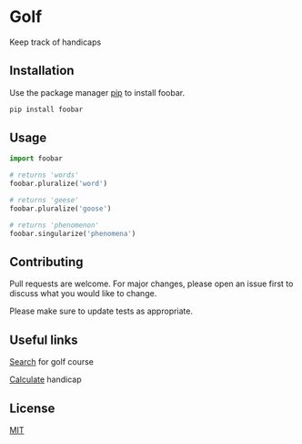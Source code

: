 # Golf

Keep track of handicaps

## Installation

Use the package manager [pip](https://pip.pypa.io/en/stable/) to install foobar.

```bash
pip install foobar
```

## Usage

```python
import foobar

# returns 'words'
foobar.pluralize('word')

# returns 'geese'
foobar.pluralize('goose')

# returns 'phenomenon'
foobar.singularize('phenomena')
```

## Contributing

Pull requests are welcome. For major changes, please open an issue first
to discuss what you would like to change.

Please make sure to update tests as appropriate.

## Useful links
[Search](https://www.mscorecard.com/mscorecard/courses.php?action=search) for golf course

[Calculate](https://www.usga.org/content/usga/home-page/handicapping/roh/Content/rules/6%201%20Course%20Handicap%20Calculation.htm) handicap

## License

[MIT](https://choosealicense.com/licenses/mit/)
